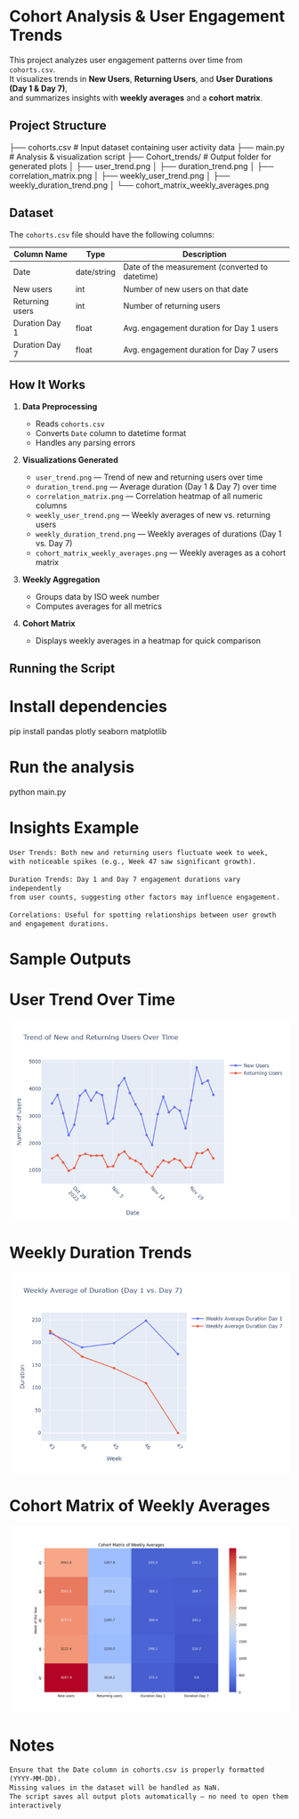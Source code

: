 # Cohort Analysis & User Engagement Trends

This project analyzes user engagement patterns over time from `cohorts.csv`.  
It visualizes trends in **New Users**, **Returning Users**, and **User Durations (Day 1 & Day 7)**,  
and summarizes insights with **weekly averages** and a **cohort matrix**.


##  Project Structure

├── cohorts.csv # Input dataset containing user activity data
├── main.py # Analysis & visualization script
├── Cohort_trends/ # Output folder for generated plots
│ ├── user_trend.png
│ ├── duration_trend.png
│ ├── correlation_matrix.png
│ ├── weekly_user_trend.png
│ ├── weekly_duration_trend.png
│ └── cohort_matrix_weekly_averages.png


##  Dataset

The `cohorts.csv` file should have the following columns:

| Column Name         | Type        | Description |
|--------------------|-------------|-------------|
| Date               | date/string | Date of the measurement (converted to datetime) |
| New users          | int         | Number of new users on that date |
| Returning users    | int         | Number of returning users |
| Duration Day 1     | float       | Avg. engagement duration for Day 1 users |
| Duration Day 7     | float       | Avg. engagement duration for Day 7 users |


##  How It Works

1. **Data Preprocessing**
   - Reads `cohorts.csv`
   - Converts `Date` column to datetime format
   - Handles any parsing errors

2. **Visualizations Generated**
   - `user_trend.png` — Trend of new and returning users over time
   - `duration_trend.png` — Average duration (Day 1 & Day 7) over time
   - `correlation_matrix.png` — Correlation heatmap of all numeric columns
   - `weekly_user_trend.png` — Weekly averages of new vs. returning users
   - `weekly_duration_trend.png` — Weekly averages of durations (Day 1 vs. Day 7)
   - `cohort_matrix_weekly_averages.png` — Weekly averages as a cohort matrix

3. **Weekly Aggregation**
   - Groups data by ISO week number
   - Computes averages for all metrics

4. **Cohort Matrix**
   - Displays weekly averages in a heatmap for quick comparison


##  Running the Script


# Install dependencies
pip install pandas plotly seaborn matplotlib

# Run the analysis
python main.py


# Insights Example
    User Trends: Both new and returning users fluctuate week to week,
    with noticeable spikes (e.g., Week 47 saw significant growth).

    Duration Trends: Day 1 and Day 7 engagement durations vary independently
    from user counts, suggesting other factors may influence engagement.

    Correlations: Useful for spotting relationships between user growth
    and engagement durations.

#  Sample Outputs
#  User Trend Over Time

 ![User Trend](https://github.com/Decadent-tech/Cohort_Analysis/blob/master/Cohort_trends/user_trend.png)


# Weekly Duration Trends

![Weekly Duration](https://github.com/Decadent-tech/Cohort_Analysis/blob/master/Cohort_trends/weekly_duration_trend.png)

# Cohort Matrix of Weekly Averages
        
![Cohort Matrix](https://github.com/Decadent-tech/Cohort_Analysis/blob/main/Cohort_trends/cohort_matrix_weekly_averages.png?raw=true)

#  Notes
    Ensure that the Date column in cohorts.csv is properly formatted (YYYY-MM-DD).
    Missing values in the dataset will be handled as NaN.
    The script saves all output plots automatically — no need to open them interactively